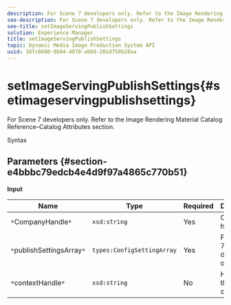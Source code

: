 ```yaml
---
description: For Scene 7 developers only. Refer to the Image Rendering Material Catalog Reference–Catalog Attributes section.
seo-description: For Scene 7 developers only. Refer to the Image Rendering Material Catalog Reference–Catalog Attributes section.
seo-title: setImageServingPublishSettings
solution: Experience Manager
title: setImageServingPublishSettings
topic: Dynamic Media Image Production System API
uuid: 16fc8600-8b04-4078-abb0-201d750b28aa
---
```


# setImageServingPublishSettings{#setimageservingpublishsettings}

For Scene 7 developers only. Refer to the Image Rendering Material Catalog Reference–Catalog Attributes section.

 Syntax 

## Parameters {#section-e4bbbc79edcb4e4d9f97a4865c770b51}

**Input** 

|  Name  | Type  | Required  | Description  |
|---|---|---|---|
|  `*`CompanyHandle`*`  | `xsd:string`  | Yes  | Company handle.  |
|  `*`publishSettingsArray`*`  | `types:ConfigSettingArray`  | Yes  | For Scene 7 developers only.  |
|  `*`contextHandle`*`  | `xsd:string`  | No  | Handle to the publish context.  |

